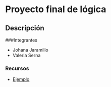 # Proyecto final de lógica
## Descripción
###Integrantes 
- Johana Jaramillo
- Valeria Serna

### Recursos
- [Ejemplo](https://github.com/adam-p/markdown-here/wiki/Markdown-Cheatsheet#links)
